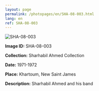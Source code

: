 ```yaml
---
layout: page
permalink: /photopages/en/SHA-08-003.html
lang: en
ref: SHA-08-003
---
```


![SHA-08-003](/smallimages/SHA-08-003-600.jpg)

**Image ID:** SHA-08-003

**Collection:** Sharhabil Ahmed Collection

**Date:** 1971-1972

**Place:** Khartoum, New Saint James

**Description:** Sharhabil Ahmed and his band
